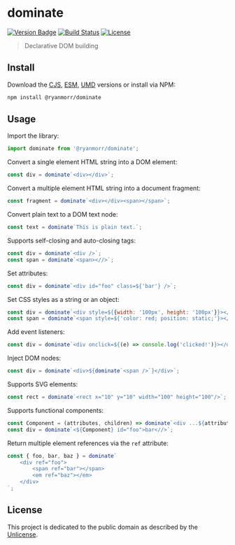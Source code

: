 # dominate

[![Version Badge][version-image]][project-url]
[![Build Status][build-image]][build-url]
[![License][license-image]][license-url]

> Declarative DOM building

## Install

Download the [CJS](https://github.com/ryanmorr/dominate/raw/master/dist/dominate.cjs.js), [ESM](https://github.com/ryanmorr/dominate/raw/master/dist/dominate.esm.js), [UMD](https://github.com/ryanmorr/dominate/raw/master/dist/dominate.umd.js) versions or install via NPM:

``` sh
npm install @ryanmorr/dominate
```

## Usage

Import the library:

``` javascript
import dominate from '@ryanmorr/dominate';
```

Convert a single element HTML string into a DOM element:

``` javascript
const div = dominate`<div></div>`;
```

Convert a multiple element HTML string into a document fragment:

``` javascript
const fragment = dominate`<div></div><span></span>`;
```

Convert plain text to a DOM text node:

``` javascript
const text = dominate`This is plain text.`;
```

Supports self-closing and auto-closing tags:

``` javascript
const div = dominate`<div />`;
const span = dominate`<span><//>`;
```

Set attributes:

``` javascript
const div = dominate`<div id="foo" class=${'bar'} />`;
```

Set CSS styles as a string or an object:

``` javascript
const div = dominate`<div style=${{width: '100px', height: '100px'}}></div>`;
const span = dominate`<span style=${'color: red; position: static;'}></span>`;
```

Add event listeners:

``` javascript
const div = dominate`<div onclick=${(e) => console.log('clicked!')}></div>`;
```

Inject DOM nodes:

``` javascript
const div = dominate`<div>${dominate`<span />`}</div>`;
```

Supports SVG elements:

``` javascript
const rect = dominate`<rect x="10" y="10" width="100" height="100"/>`;
```

Supports functional components:

``` javascript
const Component = (attributes, children) => dominate`<div ...${attributes}>${children}</div>`;
const div = dominate`<${Component} id="foo">bar<//>`;
```

Return multiple element references via the `ref` attribute:

``` javascript
const { foo, bar, baz } = dominate`
    <div ref="foo">
        <span ref="bar"></span>
        <em ref="baz"></em>
    </div>
`;
```

## License

This project is dedicated to the public domain as described by the [Unlicense](http://unlicense.org/).

[project-url]: https://github.com/ryanmorr/dominate
[version-image]: https://badge.fury.io/gh/ryanmorr%2Fdominate.svg
[build-url]: https://travis-ci.org/ryanmorr/dominate
[build-image]: https://travis-ci.org/ryanmorr/dominate.svg
[license-image]: https://img.shields.io/badge/license-Unlicense-blue.svg
[license-url]: UNLICENSE